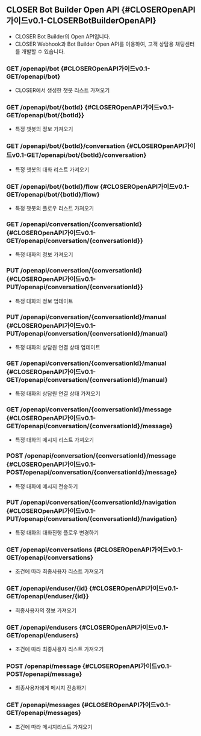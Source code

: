 ## CLOSER Bot Builder Open API {#CLOSEROpenAPI가이드v0.1-CLOSERBotBuilderOpenAPI}

* CLOSER Bot Builder의 Open API입니다.
* CLOSER Webhook과 Bot Builder Open API를 이용하여, 고객 상담용 채팅센터를 개발할 수 있습니다.

### GET /openapi/bot {#CLOSEROpenAPI가이드v0.1-GET/openapi/bot}

* CLOSER에서 생성한 챗봇 리스트 가져오기

### GET /openapi/bot/{botId} {#CLOSEROpenAPI가이드v0.1-GET/openapi/bot/{botId}}

* 특정 챗봇의 정보 가져오기

### GET /openapi/bot/{botId}/conversation {#CLOSEROpenAPI가이드v0.1-GET/openapi/bot/{botId}/conversation}

* 특정 챗봇의 대화 리스트 가져오기

### GET /openapi/bot/{botId}/flow {#CLOSEROpenAPI가이드v0.1-GET/openapi/bot/{botId}/flow}

* 특정 챗봇의 플로우 리스트 가져오기

### GET /openapi/conversation/{conversationId} {#CLOSEROpenAPI가이드v0.1-GET/openapi/conversation/{conversationId}}

* 특정 대화의 정보 가져오기

### PUT /openapi/conversation/{conversationId} {#CLOSEROpenAPI가이드v0.1-PUT/openapi/conversation/{conversationId}}

* 특정 대화의 정보 업데이트

### PUT /openapi/conversation/{conversationId}/manual {#CLOSEROpenAPI가이드v0.1-PUT/openapi/conversation/{conversationId}/manual}

* 특정 대화의 상담원 연결 상태 업데이트

### GET /openapi/conversation/{conversationId}/manual {#CLOSEROpenAPI가이드v0.1-GET/openapi/conversation/{conversationId}/manual}

* 특정 대화의 상담원 연결 상태 가져오기

### GET /openapi/conversation/{conversationId}/message {#CLOSEROpenAPI가이드v0.1-GET/openapi/conversation/{conversationId}/message}

* 특정 대화의 메시지 리스트 가져오기

### POST /openapi/conversation/{conversationId}/message {#CLOSEROpenAPI가이드v0.1-POST/openapi/conversation/{conversationId}/message}

* 특정 대화에 메시지 전송하기

### PUT /openapi/conversation/{conversationId}/navigation {#CLOSEROpenAPI가이드v0.1-PUT/openapi/conversation/{conversationId}/navigation}

* 특정 대화의 대화진행 플로우 변경하기

### GET /openapi/conversations {#CLOSEROpenAPI가이드v0.1-GET/openapi/conversations}

* 조건에 따라 최종사용자 리스트 가져오기

### GET /openapi/enduser/{id} {#CLOSEROpenAPI가이드v0.1-GET/openapi/enduser/{id}}

* 최종사용자의 정보 가져오기

### GET /openapi/endusers {#CLOSEROpenAPI가이드v0.1-GET/openapi/endusers}

* 조건에 따라 최종사용자 리스트 가져오기

### POST /openapi/message {#CLOSEROpenAPI가이드v0.1-POST/openapi/message}

* 최종사용자에게 메시지 전송하기

### GET /openapi/messages {#CLOSEROpenAPI가이드v0.1-GET/openapi/messages}

* 조건에 따라 메시지리스트 가져오기



